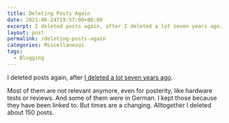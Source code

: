 ```yaml
---
title: Deleting Posts Again
date: 2021-06-24T19:57:00+00:00
excerpt: I deleted posts again, after I deleted a lot seven years ago.
layout: post
permalink: /deleting-posts-again
categories: Miscellaneous
tags:
  - Blogging
---
```

I deleted posts again, after [I deleted a lot seven years ago](/german-posts-gone-for-good).

Most of them are not relevant anymore, even for posterity, like hardware tests or reviews. And some of them were in German. I kept those because they have been linked to. But times are a changing. Alltogether I deleted about 150 posts.